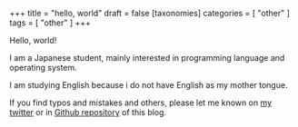 +++
title = "hello, world"
draft = false
[taxonomies]
	categories = [ "other" ]
	tags = [ "other" ]
+++

Hello, world!

I am a Japanese student, mainly interested in programming language and operating system.

I am studying English because i do not have English as my mother tongue.

If you find typos and mistakes and others, please let me known on [my twitter](https://twitter.com/hobo0xcc) or in [Github repository](https://github.com/hobo0xcc/Blog) of this blog.
